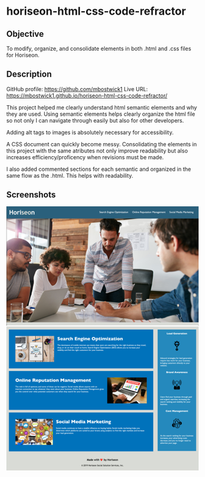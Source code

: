 # horiseon-html-css-code-refractor
 
 ## Objective
 
 To modify, organize, and consolidate elements in both .html and .css files for Horiseon.
 
 ## Description 
 
 GitHub profile: https://github.com/mbostwick1
 Live URL: https://mbostwick1.github.io/horiseon-html-css-code-refractor/
 
 This project helped me clearly understand html semantic elements and why they are used. Using semantic elements helps clearly organize the html file so not only I can navigate through easily but also for other developers. 
 
 Adding alt tags to images is absolutely necessary for accessibility.
 
 A CSS document can quickly become messy. Consolidating the elements in this project with the same atributes not only improve readability but also increases efficiency/proficency when revisions must be made. 
 
 I also added commented sections for each semantic and organized in the same flow as the .html. This helps with readability.
 
 ## Screenshots

 ![top site](x_topsite.jpg)
 ![lower site](x_lowersite.jpg)


